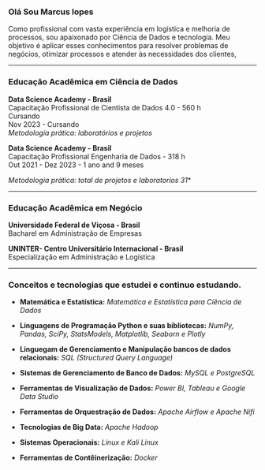 ### Olá Sou Marcus lopes

Como profissional com vasta experiência em logística e melhoria de processos, sou apaixonado por Ciência de Dados e tecnologia. Meu objetivo é aplicar esses conhecimentos para resolver problemas de negócios, otimizar processos e atender às necessidades dos clientes,

<hr size =7>

### Educação Acadêmica em Ciência de Dados

**Data Science Academy - Brasil**\
Capacitação Profissional de Cientista de Dados 4.0 - 560 h \
Cursando\
Nov 2023 - Cursando\
*Metodologia prática: laboratórios e projetos*

**Data Science Academy - Brasil**\
Capacitação Profissional Engenharia de Dados - 318 h \
Out 2021 - Dez 2023 - 1 ano and 9 meses 

*Metodologia prática: total de projetos e laboratorios 31**

<hr size =7>

### Educação Acadêmica em Negócio

**Universidade Federal de Viçosa - Brasil** \
Bacharel em Administração de Empresas

**UNINTER- Centro Universitário Internacional - Brasil**\
Especialização em Administração e Logística

<hr size = 7>
  
### Conceitos e tecnologias que estudei e continuo estudando.

* **Matemática e Estatística:** *Matemática e Estatística para Ciência de Dados*
* **Linguagens de Programação Python e suas bibliotecas:** *NumPy, Pandas, SciPy, StatsModels, Matplotlib, Seaborn e Plotly*
* **Linguegam de Gerenciamento e Manipulação bancos de dados relacionais:** *SQL (Structured Query Language)*
* **Sistemas de Gerenciamento de Banco de Dados:** *MySQL e PostgreSQL*
* **Ferramentas de Visualização de Dados:** *Power BI, Tableau e Google Data Studio*
  
* **Ferramentas de Orquestração de Dados:** *Apache Airflow e Apache Nifi*
* **Tecnologias de Big Data:** *Apache Hadoop*
* **Sistemas Operacionais:** *Linux e Kali Linux*
* **Ferramentas de Contêinerização:** *Docker*



